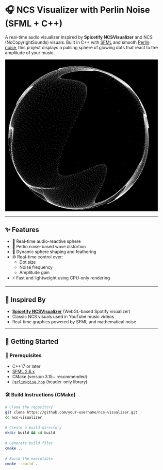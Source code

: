 # 🎧 NCS Visualizer with Perlin Noise (SFML + C++)

A real-time audio visualizer inspired by **Spicetify NCSVisualizer** and NCS (NoCopyrightSounds) visuals. Built in C++ with [SFML](https://www.sfml-dev.org/) and smooth [Perlin noise](https://github.com/Reputeless/PerlinNoise), this project displays a pulsing sphere of glowing dots that react to the amplitude of your music.

<p align="center">
  <img src="NCSVisualizer.png" width="600">
</p>

---

## ✨ Features

- 🎵 Real-time audio-reactive sphere
- 🌊 Perlin noise-based wave distortion
- 🧮 Dynamic sphere shaping and feathering
- ⚙️ Real-time control over:
  - Dot size
  - Noise frequency
  - Amplitude gain
- ⚡ Fast and lightweight using CPU-only rendering

---

## 🧠 Inspired By

- [**Spicetify NCSVisualizer**](https://github.com/khanhas/spicetify-ncs) (WebGL-based Spotify visualizer)
- Classic NCS visuals used in YouTube music videos
- Real-time graphics powered by SFML and mathematical noise

---

## 🚀 Getting Started

### 🔧 Prerequisites

- C++17 or later
- [SFML 2.6.x](https://www.sfml-dev.org/download.php)
- CMake (version 3.15+ recommended)
- [`PerlinNoise.hpp`](https://github.com/Reputeless/PerlinNoise) (header-only library)

### 🛠️ Build Instructions (CMake)

```bash
# Clone the repository
git clone https://github.com/your-username/ncs-visualizer.git
cd ncs-visualizer

# Create a build directory
mkdir build && cd build

# Generate build files
cmake ..

# Build the executable
cmake --build .

